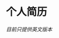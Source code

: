 # 个人简历

_目前只提供英文版本_

<div id="curriculum-vitae-container-zh" 
     data-pdf-loader
     data-pdf-src="curriculum_vitae.pdf"
     data-language="zh">
</div>
